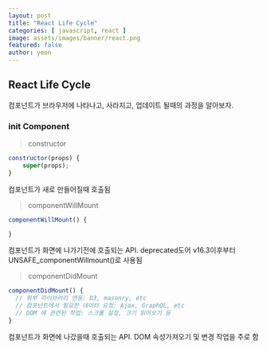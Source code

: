 ```yaml
---
layout: post
title: "React Life Cycle" 
categories: [ javascript, react ]
image: assets/images/banner/react.png
featured: false
author: yeon
---
```



## React Life Cycle
컴포넌트가 브라우저에 나타나고, 사라지고, 업데이트 될때의 과정을 알아보자.

### init Component

> constructor

```javascript
constructor(props) {
    super(props);
}
```

컴포넌트가 새로 만들어질때 호출됨

> componentWillMount

```javascript
componentWillMount() {

}
```
컴포넌트가 화면에 나가기전에 호출되는 API. deprecated도어 v16.3이후부터 UNSAFE_componentWillmount()로 사용됨

> componentDidMount

```javascript
componentDidMount() {
  // 외부 라이브러리 연동: D3, masonry, etc
  // 컴포넌트에서 필요한 데이터 요청: Ajax, GraphQL, etc
  // DOM 에 관련된 작업: 스크롤 설정, 크기 읽어오기 등
}
```

컴포넌트가 화면에 나갔을때 호출되는 API. DOM 속성가져오기 및 변경 작업을 주로 함



<br><br><br>